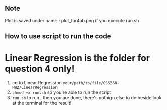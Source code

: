 ## Note 
Plot is saved under name : plot_for4ab.png  if you execute run.sh

## How to use script to run the code
# Linear Regression is the folder for question 4 only!
1) cd to Linear Regression `your/path/to/file/CS6350-HW2/LinearRegression`
2) `chmod +x run.sh` so you're able to run the script
3) `run.sh` to run , then you are done, there's nothign else to do beside look at the terminal for the result!
